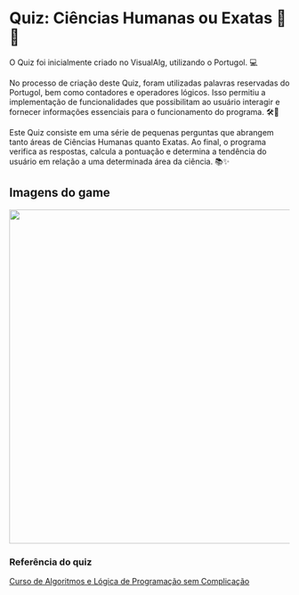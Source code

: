 # Quiz: Ciências Humanas ou Exatas 🧠🔢

O Quiz foi inicialmente criado no VisualAlg, utilizando o Portugol. 💻

No processo de criação deste Quiz, foram utilizadas palavras reservadas do Portugol, bem como contadores e operadores lógicos. Isso permitiu a implementação de funcionalidades que possibilitam ao usuário interagir e fornecer informações essenciais para o funcionamento do programa. 🛠️🎯

Este Quiz consiste em uma série de pequenas perguntas que abrangem tanto áreas de Ciências Humanas quanto Exatas. Ao final, o programa verifica as respostas, calcula a pontuação e determina a tendência do usuário em relação a uma determinada área da ciência. 📚✨

## Imagens do game

<img src="https://github.com/AdrianaLMR/Quiz-Humanas-ou-Exatas-/assets/98758967/b0e2375e-42c3-4533-8fc5-b1abc674e1fd)" width="1000" height = "600">

### Referência do quiz
[Curso de Algoritmos e Lógica de Programação sem Complicação](https://workover.com.br/cursos/331/curso-de-algoritmos-e-logica-de-programacao-sem-complicacao)
